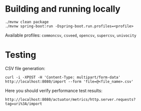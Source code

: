 # Building and running locally

```
./mvnw clean package
./mvnw spring-boot:run -Dspring-boot.run.profiles=<profile>
```

Available profiles:
``commoncsv``,
``csveed``,
``opencsv``,
``supercsv``,
``univocity``


# Testing

CSV file generation:

``
curl -i -XPOST -H 'Content-Type: multipart/form-data' http://localhost:8080/import --form 'file=@<file_name>.csv'
``

Here you should verify performance test results:
 
``http://localhost:8080/actuator/metrics/http.server.requests?tag=uri%3A/import``
